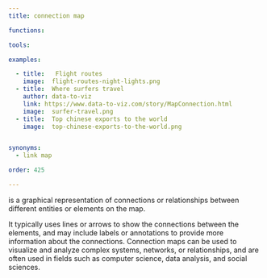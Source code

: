 ```yaml
---
title: connection map

functions:

tools:

examples:

  - title:   Flight routes
    image:  flight-routes-night-lights.png
  - title:  Where surfers travel
    author: data-to-viz
    link: https://www.data-to-viz.com/story/MapConnection.html
    image:  surfer-travel.png
  - title:  Top chinese exports to the world
    image:  top-chinese-exports-to-the-world.png


synonyms:
  - link map

order: 425

---
```


is a graphical representation of connections or relationships between different entities or elements on the map.

<!--more-->

It typically uses lines or arrows to show the connections between the elements, and may include labels or annotations to provide more information about the connections. Connection maps can be used to visualize and analyze complex systems, networks, or relationships, and are often used in fields such as computer science, data analysis, and social sciences.

[//]: # (Generated with GPT-3. @Todo rewrite)


[//]: # (also https://datavizcatalogue.com/methods/connection_map.html)

